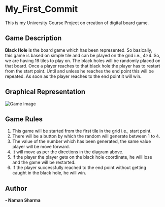 # My_First_Commit
This is my University Course Project on creation of digital board game.

## Game Description
**Black Hole** is the board game which has been represented. So basically, this game is based on simple tile and can be played on the grid i.e., 4×4. So, we are having 16 tiles to play on. The black holes will be randomly placed on that board. Once a player reaches to that black hole the player has to restart from the start point. Until and unless he reaches the end point this will be repeated. As soon as the player reaches to the end point it will win. 

## Graphical Representation
![Game Image](https://user-images.githubusercontent.com/56120106/91594872-386d6300-e980-11ea-8dc5-b1ce5858dfaa.png)

## Game Rules
1.	This game will be started from the first tile in the grid i.e., start point.
2.	There will be a button by which the random will generate between 1 to 4.
3.	The value of the number which has been generated, the same value player will be move forward.
4.	It will move as per the directions in the diagram above.
5.	If the player the player gets on the black hole coordinate, he will lose and the game will be restarted.
6.	If the player successfully reached to the end point without getting caught in the black hole, he will win.

## Author 
**- Naman Sharma**
